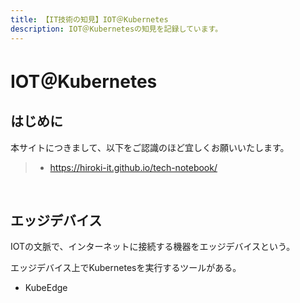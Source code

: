 ```yaml
---
title: 【IT技術の知見】IOT＠Kubernetes
description: IOT＠Kubernetesの知見を記録しています。
---
```


# IOT＠Kubernetes

## はじめに

本サイトにつきまして、以下をご認識のほど宜しくお願いいたします。

> - https://hiroki-it.github.io/tech-notebook/

<br>

## エッジデバイス

IOTの文脈で、インターネットに接続する機器をエッジデバイスという。

エッジデバイス上でKubernetesを実行するツールがある。

- KubeEdge

<br>
